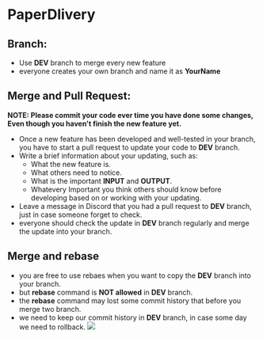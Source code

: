 # PaperDlivery
## Branch:
- Use **DEV** branch to merge every new feature
- everyone creates your own branch and name it as **YourName**

## Merge and Pull Request:
**NOTE: Please commit your code ever time you have done some changes, Even though you haven't finish the new feature yet.**
+ Once a new feature has been developed and well-tested in your branch, you have to start a pull request to update your code to **DEV** branch. 
+ Write a brief information about your updating, such as:
  + What the new feature is.
  + What others need to notice.
  + What is the important **INPUT** and **OUTPUT**.
  + Whatevery Important you think others should know before developing based on or working with your updating.
+ Leave a message in Discord that you had a pull request to **DEV** branch, just in case someone forget to check. 
+ everyone should check the update in **DEV** branch regularly and merge the update into your branch.

## Merge and rebase 
- you are free to use rebaes when you want to copy the **DEV** branch into your branch.
- but **rebase** command is **NOT allowed** in **DEV** branch.
- the **rebase** command may lost some commit history that before you merge two branch.
- we need to keep our commit history in **DEV** branch, in case some day we need to rollback.
![](https://pic2.zhimg.com/80/v2-73db63a5abb3cac70f913155a854cf29_720w.webp)
